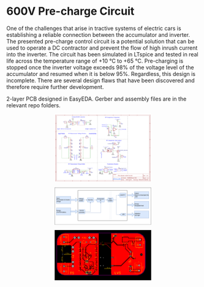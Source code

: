 # 600V Pre-charge Circuit

One of the challenges that arise in tractive systems
of electric cars is establishing a reliable connection between
the accumulator and inverter. The presented pre-charge control
circuit is a potential solution that can be used to operate a DC
contractor and prevent the flow of high inrush current into the
inverter. The circuit has been simulated in LTspice and tested
in real life across the temperature range of +10 °C to +65 °C.
Pre-charging is stopped once the inverter voltage exceeds 98%
of the voltage level of the accumulator and resumed when it is
below 95%. Regardless, this design is incomplete. There are several design flaws that have been discovered and therefore require further development.

2-layer PCB designed in EasyEDA. Gerber and assembly files are in the relevant repo folders.


  <img src="misc/schematic.png"
     alt="STRF"
     style="display: block;
  margin-left: auto;
  margin-right: auto;
  width: 50%;"/>
  
  
<img src="misc/diagram.png"
     alt="STRF"
     style="display: block;
  margin-left: auto;
  margin-right: auto;
  width: 50%;"/>


  <img src="misc/pcb.png"
     alt="STRF"
     style="display: block;
  margin-left: auto;
  margin-right: auto;
  width: 50%;"/>
